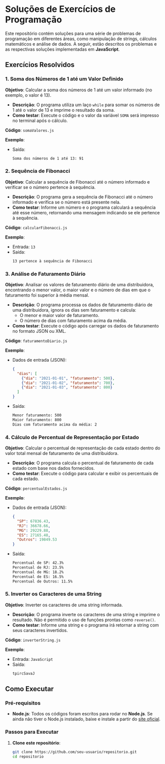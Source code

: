 # Soluções de Exercícios de Programação

Este repositório contém soluções para uma série de problemas de programação em diferentes áreas, como manipulação de strings, cálculos matemáticos e análise de dados. A seguir, estão descritos os problemas e as respectivas soluções implementadas em **JavaScript**.

## Exercícios Resolvidos

### 1. **Soma dos Números de 1 até um Valor Definido**
   **Objetivo**: Calcular a soma dos números de 1 até um valor informado (no exemplo, o valor é 13).

   - **Descrição**: O programa utiliza um laço `while` para somar os números de 1 até o valor de 13 e imprime o resultado da soma.
   - **Como testar**: Execute o código e o valor da variável `SOMA` será impresso no terminal após o cálculo.

   **Código**: `somaValores.js`

   **Exemplo**:
   - Saída:
     ```txt
     Soma dos números de 1 até 13: 91
     ```

### 2. **Sequência de Fibonacci**
   **Objetivo**: Calcular a sequência de Fibonacci até o número informado e verificar se o número pertence à sequência.

   - **Descrição**: O programa gera a sequência de Fibonacci até o número informado e verifica se o número está presente nela.
   - **Como testar**: Informe um número e o programa calculará a sequência até esse número, retornando uma mensagem indicando se ele pertence à sequência.

   **Código**: `calcularFibonacci.js`

   **Exemplo**:
   - Entrada: `13`
   - Saída: 
     ```txt
     13 pertence à sequência de Fibonacci
     ```

### 3. **Análise de Faturamento Diário**
   **Objetivo**: Analisar os valores de faturamento diário de uma distribuidora, encontrando o menor valor, o maior valor e o número de dias em que o faturamento foi superior à média mensal.

   - **Descrição**: O programa processa os dados de faturamento diário de uma distribuidora, ignora os dias sem faturamento e calcula:
     - O menor e maior valor de faturamento.
     - O número de dias com faturamento acima da média.
   - **Como testar**: Execute o código após carregar os dados de faturamento no formato JSON ou XML.

   **Código**: `faturamentoDiario.js`

   **Exemplo**:
   - Dados de entrada (JSON):
     ```json
     {
       "dias": [
         {"dia": "2021-01-01", "faturamento": 500},
         {"dia": "2021-01-02", "faturamento": 700},
         {"dia": "2021-01-03", "faturamento": 800}
       ]
     }
     ```
   - Saída:
     ```txt
     Menor faturamento: 500
     Maior faturamento: 800
     Dias com faturamento acima da média: 2
     ```

### 4. **Cálculo de Percentual de Representação por Estado**
   **Objetivo**: Calcular o percentual de representação de cada estado dentro do valor total mensal de faturamento de uma distribuidora.

   - **Descrição**: O programa calcula o percentual de faturamento de cada estado com base nos dados fornecidos.
   - **Como testar**: Execute o código para calcular e exibir os percentuais de cada estado.

   **Código**: `percentualEstados.js`

   **Exemplo**:
   - Dados de entrada (JSON):
     ```json
     {
       "SP": 67836.43,
       "RJ": 36678.66,
       "MG": 29229.88,
       "ES": 27165.48,
       "Outros": 19849.53
     }
     ```
   - Saída:
     ```txt
     Percentual de SP: 42.3%
     Percentual de RJ: 23.5%
     Percentual de MG: 18.2%
     Percentual de ES: 16.5%
     Percentual de Outros: 11.5%
     ```

### 5. **Inverter os Caracteres de uma String**
   **Objetivo**: Inverter os caracteres de uma string informada.

   - **Descrição**: O programa inverte os caracteres de uma string e imprime o resultado. Não é permitido o uso de funções prontas como `reverse()`.
   - **Como testar**: Informe uma string e o programa irá retornar a string com seus caracteres invertidos.

   **Código**: `inverterString.js`

   **Exemplo**:
   - Entrada: `JavaScript`
   - Saída:
     ```txt
     tpircSavaJ
     ```

## Como Executar

### Pré-requisitos

- **Node.js**: Todos os códigos foram escritos para rodar no **Node.js**. Se ainda não tiver o Node.js instalado, baixe e instale a partir do [site oficial](https://nodejs.org/).

### Passos para Executar

1. **Clone este repositório**:
   ```bash
   git clone https://github.com/seu-usuario/repositorio.git
   cd repositorio
